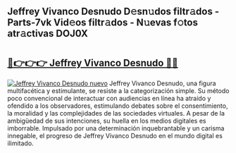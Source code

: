 ## Jeffrey Vivanco Desnudo D𝚎sn𝚞dos filtr𝚊dos - Parts-7vk Vid𝚎os filtr𝚊dos - N𝚞evas f𝚘tos atr𝚊ctivas DOJ0X

# <h2><a href="http://mb34ji2.tromn.icu/?c=Jeffrey+Vivanco+Desnudo">🔗👉👉👉 Jeffrey Vivanco Desnudo 🔗🔗</a></h2>

[![Jeffrey Vivanco Desnudo nuevo](https://i.imgur.com/pEAQMta.gif)](http://mb34ji2.tromn.icu/?c=Jeffrey+Vivanco+Desnudo)
Jeffrey Vivanco Desnudo, una figura multifacética y estimulante, se resiste a la categorización simple. Su método poco convencional de interactuar con audiencias en línea ha atraído y ofendido a los observadores, estimulando debates sobre el consentimiento, la moralidad y las complejidades de las sociedades virtuales. A pesar de la ambigüedad de sus intenciones, su huella en los medios digitales es imborrable. Impulsado por una determinación inquebrantable y un carisma innegable, el progreso de Jeffrey Vivanco Desnudo en el mundo digital es ilimitado.
